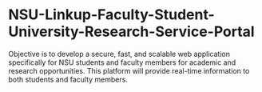 # NSU-Linkup-Faculty-Student-University-Research-Service-Portal
Objective is to develop a secure, fast, and scalable web application specifically for NSU students and faculty members for academic and research opportunities. This platform will provide real-time information to both students and faculty members.
